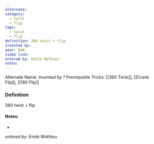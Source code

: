 ```yaml
---
alternate: 
category:
  - twist
  - flip
tags:
  - twist
  - flip
definition: 360 twist + flip
invented by: 
year: NaN
video link: 
entered by: Emile Mathieu
notes: 
---
```

Alternate Name: 
*Invented by ?*
Prerequisite Tricks: [[360 Twist]], [[Crank Flip]], [[180 Flip]]

### Definition
360 twist + flip


#### Notes:
- 
*entered by: Emile Mathieu*
